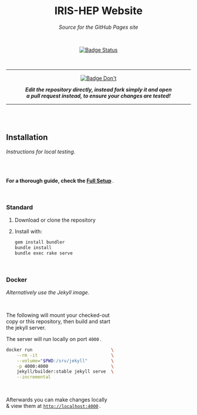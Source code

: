 
<div align = center>

# IRIS-HEP Website

*Source for the GitHub Pages site*

<br>

[![Badge Status]][Workflow]

<br>

---

[![Badge Don't]](#)

***Edit the repository directly, instead fork simply it and open*** <br>
***a pull request instead, to ensure your changes are tested!***

---

</div>

<br>
<br>

## Installation

*Instructions for local testing.*

<br>
<br>

**For a thorough guide, check the [Full Setup]** .

<br>

### Standard

1. Download or clone the repository

2. Install with:

    ```sh
    gem install bundler
    bundle install
    bundle exec rake serve
    ```

<br>

### Docker

*Alternatively use the Jekyll image.*

<br>

The following will mount your checked-out <br>
copy or this repository, then build and start <br>
the jekyll server.

The server will run locally on port `4000` .

```sh
docker run                              \
    --rm -it                            \
    --volume="$PWD:/srv/jekyll"         \
    -p 4000:4000                        \
    jekyll/builder:stable jekyll serve  \
    --incremental
```

<br>

Afterwards you can make changes locally <br>
& view them at [`http://localhost:4000`] .



[Badge Status]: https://github.com/iris-hep/iris-hep.github.io-source/actions/workflows/ci.yml/badge.svg
[Badge Don't]: https://img.shields.io/badge/Don't-e33838?style=for-the-badge

[Workflow]: https://github.com/iris-hep/iris-hep.github.io-source/actions/workflows/ci.yml 'This badge indicates if the website was successfully built'

[Full Setup]: https://iris-hep.org/docs/webdev

[`http://localhost:4000`]: http://localhost:4000
